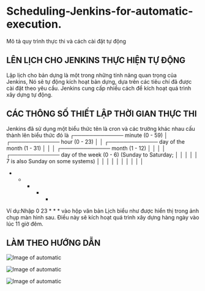 # Scheduling-Jenkins-for-automatic-execution.
Mô tả quy trình thực thi và cách cài đặt tự động

## LÊN LỊCH CHO JENKINS THỰC HIỆN TỰ ĐỘNG

Lập lịch cho bản dựng là một trong những tính năng quan trọng của Jenkins, Nó sẽ tự động kích hoạt bản dựng, dựa trên các tiêu chí đã được cài đặt theo yêu cầu. 
Jenkins cung cấp nhiều cách để kích hoạt quá trình xây dựng tự động.

## CÁC THÔNG SỐ THIẾT LẬP THỜI GIAN THỰC THI
Jenkins đã sử dụng một biểu thức tên là cron và các trường khác nhau cấu thành lên biểu thức đó là
  ┌───────────── minute (0 - 59)
  │ ┌───────────── hour (0 - 23)
  │ │ ┌───────────── day of the month (1 - 31)
  │ │ │ ┌───────────── month (1 - 12)
  │ │ │ │ ┌───────────── day of the week (0 - 6) (Sunday to Saturday;
  │ │ │ │ │                                   7 is also Sunday on some systems)
  │ │ │ │ │
  │ │ │ │ │
  * * * * * <command to execute>

Ví dụ:Nhập 0 23 * * * vào hộp văn bản Lịch biểu như được hiển thị trong ảnh chụp màn hình sau.
Điều này sẽ kích hoạt quá trình xây dựng hàng ngày vào lúc 11 giờ đêm.

## LÀM THEO HƯỚNG DẪN

![Image of automatic](https://i0.wp.com/s1.uphinh.org/2021/05/20/100eab281ac655f6b.jpg)

![Image of automatic](https://i.imgur.com/rjGoqFA.jpg)

![Image of automatic](https://i.imgur.com/KctDlZS.jpg)
